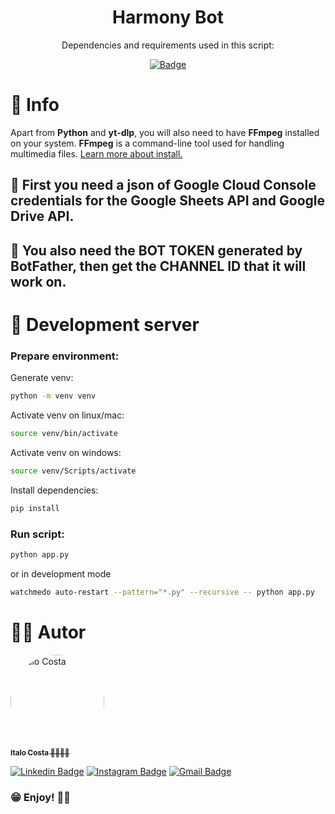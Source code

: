 <h1 align="center">Harmony Bot</h1>
<div align="center">
Dependencies and requirements used in this script:

[![Badge](https://img.shields.io/badge/Python-3.13-lightblue?style=for-the-badge&logo=Python)](https://www.python.org/)
</div>

# 📑 Info
Apart from **Python** and **yt-dlp**, you will also need to have **FFmpeg** installed on your system. **FFmpeg** is a command-line tool used for handling multimedia files.
[Learn more about install.](https://phoenixnap.com/kb/ffmpeg-windows)

## 📑  First you need a json of Google Cloud Console credentials for the Google Sheets API and Google Drive API.
## 📑  You also need the BOT TOKEN generated by BotFather, then get the CHANNEL ID that it will work on.

# 📑 Development server
### Prepare environment:
Generate venv:
```bash
python -m venv venv
```
Activate venv on linux/mac:
```bash
source venv/bin/activate
```
Activate venv on windows:
```bash
source venv/Scripts/activate
```

Install dependencies:
```bash
pip install
```

### Run script:

```bash
python app.py
```
or in development mode
```bash
watchmedo auto-restart --pattern="*.py" --recursive -- python app.py
```

<div id="author">

# 🙋‍♂️ Autor
<a href="https://github.com/ItaloCostaBR">
    <img style="border-radius: 100%;" src="https://avatars.githubusercontent.com/u/28763610" width="150px;" alt="Italo Costa"/>
    <br />
    <sub><b>Italo Costa 🎹👨🏻‍💻</b></sub>
</a>

<br />

[![Linkedin Badge](https://img.shields.io/badge/-Italo%20Costa-blue?style=flat-square&logo=Linkedin&logoColor=white&link=https://www.linkedin.com/in/italo-costa99/)](https://www.linkedin.com/in/italo-costa99/)
[![Instagram Badge](https://img.shields.io/badge/-italocostakeys-red?style=flat-square&logo=Instagram&logoColor=white&link=https://www.instagram.com/italocostakeys/)](https://www.instagram.com/italocostakeys/)
[![Gmail Badge](https://img.shields.io/badge/ythalocosta99@gmail.com-c14438?style=flat-square&logo=Gmail&logoColor=white&link=mailto:ythalocosta99@gmail.com)](mailto:ythalocosta99@gmail.com)
</div>

### 😁 Enjoy! 👍🏼